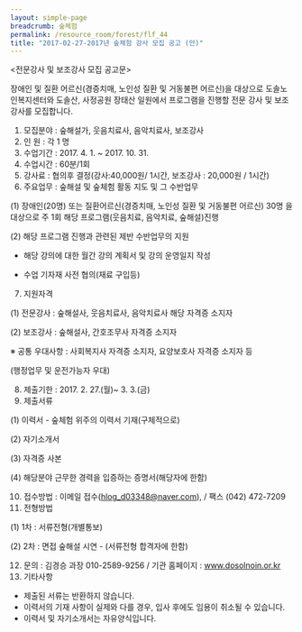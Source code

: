 ```yaml
--- 
layout: simple-page 
breadcrumb: 숲체험 
permalink: /resource_room/forest/flf_44
title: "2017-02-27-2017년 숲체험 강사 모집 공고 (안)"
--- 
```


<전문강사 및 보조강사 모집 공고문>

장애인 및 질환 어르신(경증치매, 노인성 질환 및 거동불편 어르신)을 대상으로 도솔노인복지센터와 도솔산, 사정공원 장태산 일원에서 프로그램을 진행할 전문 강사 및 보조강사를 모집합니다.

 

1. 모집분야 : 숲해설가, 웃음치료사, 음악치료사, 보조강사
2. 인 원 : 각 1 명
3. 수업기간 : 2017. 4. 1. ~ 2017. 10. 31.
4. 수업시간 : 60분/1회
5. 강사료 : 협의후 결정(강사:40,000원/ 1시간, 보조강사 : 20,000원 / 1시간)
6. 주요업무 : 숲해설 및 숲체험 활동 지도 및 그 수반업무

(1) 장애인(20명) 또는 질환어르신(경증치매, 노인성 질환 및 거동불편 어르신) 30명 을 대상으로 주 1회 해당 프로그램(웃음치료, 음악치료, 숲해설)진행

(2) 해당 프로그램 진행과 관련된 제반 수반업무의 지원

- 해당 강의에 대한 월간 강의 계획서 및 강의 운영일지 작성

- 수업 기자재 사전 협의(재료 구입등)

7. 지원자격

(1) 전문강사 : 숲해설사, 웃음치료사, 음악치료사 해당 자격증 소지자

(2) 보조강사 : 숲해설사, 간호조무사 자격증 소지자

※ 공통 우대사항 : 사회복지사 자격증 소지자, 요양보호사 자격증 소지자 등

(행정업무 및 운전가능자 우대)

8. 제출기한 : 2017. 2. 27.(월)~ 3. 3.(금)
9. 제출서류

(1) 이력서 - 숲체험 위주의 이력서 기재(구체적으로)

(2) 자기소개서

(3) 자격증 사본

(4) 해당분야 근무한 경력을 입증하는 증명서(해당자에 한함)

10. 접수방법 : 이메일 접수(hlog_d03348@naver.com), / 팩스 (042) 472-7209
11. 전형방법

(1) 1차 : 서류전형(개별통보)

(2) 2차 : 면접 숲해설 시연 - (서류전형 합격자에 한함)

12. 문의 : 김경승 과장 010-2589-9256 / 기관 홈페이지 : www.dosolnoin.or.kr
13. 기타사항

* 제출된 서류는 반환하지 않습니다.
* 이력서의 기재 사항이 실제와 다를 경우, 입사 후에도 임용이 취소될 수 있습니다.
* 이력서 및 자기소개서는 자유양식입니다.